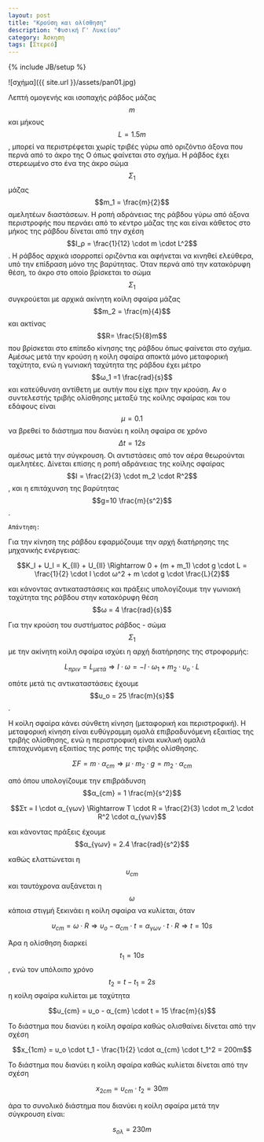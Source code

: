 ```yaml
---
layout: post
title: "Κρούση και ολίσθηση"
description: "Φυσική Γ' Λυκείου"
category: Άσκηση
tags: [Στερεό]
---
```

{% include JB/setup %}


![σχήμα]({{ site.url }}/assets/pan01.jpg) 


Λεπτή ομογενής και ισοπαχής ράβδος μάζας $$m$$ και μήκους $$L=1.5m$$, μπορεί να περιστρέφεται χωρίς τριβές γύρω από οριζόντιο άξονα που περνά από το άκρο της O όπως φαίνεται στο σχήμα. Η ράβδος έχει στερεωμένο στο ένα της άκρο σώμα $$Σ_1$$ μάζας $$m_1 = \frac{m}{2}$$ αμελητέων διαστάσεων. Η ροπή αδράνειας της ράβδου γύρω από άξονα περιστροφής που περνάει από το κέντρο μάζας της και είναι κάθετος στο μήκος της ράβδου δίνεται από την σχέση $$I_ρ = \frac{1}{12} \cdot m \cdot L^2$$. Η ράβδος αρχικά ισορροπεί οριζόντια και αφήνεται να κινηθεί ελεύθερα, υπό την επίδραση μόνο της βαρύτητας. Όταν περνά από την κατακόρυφη θέση, το άκρο στο οποίο βρίσκεται το σώμα $$Σ_1$$ συγκρούεται με αρχικά ακίνητη κοίλη σφαίρα μάζας $$m_2 = \frac{m}{4}$$ και ακτίνας $$R= \frac{5}{8}m$$ που βρίσκεται στο επίπεδο κίνησης της ράβδου όπως φαίνεται στο σχήμα. Αμέσως μετά την κρούση η κοίλη σφαίρα αποκτά μόνο μεταφορική ταχύτητα, ενώ η γωνιακή ταχύτητα της ράβδου έχει μέτρο $$ω_1 =1 \frac{rad}{s}$$ και κατεύθυνση αντίθετη με αυτήν που είχε πριν την κρούση. Αν ο συντελεστής τριβής ολίσθησης μεταξύ της κοίλης σφαίρας και του εδάφους είναι $$μ=0.1$$ να βρεθεί το διάστημα που διανύει η κοίλη σφαίρα σε χρόνο $$Δt=12s$$ αμέσως μετά την σύγκρουση. Οι αντιστάσεις από τον αέρα θεωρούνται αμελητέες. Δίνεται επίσης η ροπή αδράνειας της κοίλης σφαίρας $$I = \frac{2}{3} \cdot m_2 \cdot R^2$$, και η επιτάχυνση της βαρύτητας $$g=10 \frac{m}{s^2}$$.


`Απάντηση:`

Για την κίνηση της ράβδου εφαρμόζουμε την αρχή διατήρησης της μηχανικής ενέργειας:

$$Κ_Ι + U_I = K_{II} + U_{II} \Rightarrow 0 + (m + m_1) \cdot g \cdot L = \frac{1}{2} \cdot I \cdot ω^2 + m \cdot g \cdot \frac{L}{2}$$

και κάνοντας αντικαταστάσεις και πράξεις υπολογίζουμε την γωνιακή ταχύτητα της ράβδου στην κατακόρυφη θέση $$ω = 4 \frac{rad}{s}$$

Για την κρούση του συστήματος ράβδος - σώμα $$Σ_1$$ με την ακίνητη κοίλη σφαίρα ισχύει η αρχή διατήρησης της στροφορμής:

$$L_{πριν} = L_{μετά} \Rightarrow I \cdot ω = -Ι \cdot ω_1 + m_2 \cdot υ_ο \cdot L$$

οπότε μετά τις αντικαταστάσεις έχουμε $$υ_ο = 25 \frac{m}{s}$$.

H κοίλη σφαίρα κάνει σύνθετη κίνηση (μεταφορική και περιστροφική). Η μεταφορική κίνηση είναι ευθύγραμμη ομαλά επιβραδυνόμενη εξαιτίας της τριβής ολίσθησης, ενώ η περιστροφική είναι κυκλική ομαλά επιταχυνόμενη εξαιτίας της ροπής της τριβής ολίσθησης.

$$ΣF = m \cdot α_{cm} \Rightarrow μ \cdot m_2 \cdot g = m_2 \cdot α_{cm}$$

από όπου υπολογίζουμε την επιβράδυνση $$α_{cm} = 1 \frac{m}{s^2}$$

$$Στ = Ι \cdot α_{γων} \Rightarrow T \cdot R = \frac{2}{3} \cdot m_2 \cdot R^2 \cdot α_{γων}$$

και κάνοντας πράξεις έχουμε $$α_{γων} = 2.4 \frac{rad}{s^2}$$

καθώς ελαττώνεται η $$υ_{cm}$$ και ταυτόχρονα αυξάνεται η $$ω$$ κάποια στιγμή ξεκινάει η κοίλη σφαίρα να κυλίεται, όταν

$$υ_{cm} = ω \cdot R \Rightarrow υ_ο - α_{cm} \cdot t = α_{γων} \cdot t \cdot R \Rightarrow t = 10s$$

Άρα η ολίσθηση διαρκεί $$t_1 = 10s$$, ενώ τον υπόλοιπο χρόνο $$t_2 = t - t_1 = 2s$$ η κοίλη σφαίρα κυλίεται με ταχύτητα

$$υ_{cm} = υ_ο - α_{cm} \cdot t = 15 \frac{m}{s}$$

To διάστημα που διανύει η κοίλη σφαίρα καθώς ολισθαίνει δίνεται από την σχέση

$$x_{1cm} = υ_ο \cdot t_1 - \frac{1}{2} \cdot α_{cm} \cdot t_1^2 = 200m$$

To διάστημα που διανύει η κοίλη σφαίρα καθώς κυλίεται δίνεται από την σχέση

$$x_{2cm} = υ_{cm} \cdot t_2 = 30m$$

άρα το συνολικό διάστημα που διανύει η κοίλη σφαίρα μετά την σύγκρουση είναι:


$$s_{ολ} = 230m$$